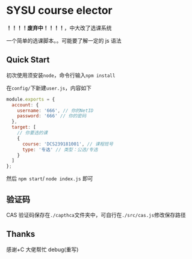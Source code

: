 # SYSU course elector

**！！！！废弃中！！！！**，中大改了选课系统

一个简单的选课脚本。。可能要了解一定的 js 语法

## Quick Start

初次使用须安装`node`，命令行输入`npm install`

在`config/`下新建`user.js`，内容如下

```js
module.exports = {
  account: {
    username: '666', // 你的NetID
    password: '666' // 你的密码
  },
  target: [
    // 你要选的课
    {
      course: 'DCS239181001', // 课程班号
      type: '专选' // 类型：公选/专选
    }
  ]
};
```

然后 `npm start`/ `node index.js` 即可

## 验证码

CAS 验证码保存在`./capthca`文件夹中，可自行在`./src/cas.js`修改保存路径

## Thanks

感谢+C 大佬帮忙 debug(重写)
